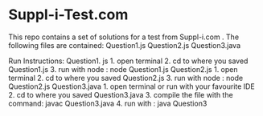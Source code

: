# Suppl-i-Test.com
This repo contains a set of solutions for a test from Suppl-i.com . The following files are contained:
Question1.js 
Question2.js 
Question3.java

Run Instructions:
Question1. js
     1. open terminal
     2. cd to where you saved Question1.js
     3. run with node : node Question1.js
Question2.js 
     1. open terminal
     2. cd to where you saved Question2.js
     3. run with node : node Question2.js
Question3.java
     1. open terminal or run with your favourite IDE
     2. cd to where you saved Question3.java
     3. compile the file with the command: javac Question3.java
     4. run with : java Question3
     

